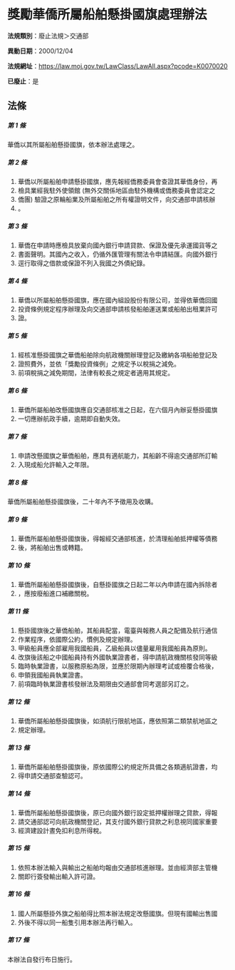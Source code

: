 # 獎勵華僑所屬船舶懸掛國旗處理辦法

**法規類別**：廢止法規＞交通部

**異動日期**：2000/12/04  

**法規網址**：https://law.moj.gov.tw/LawClass/LawAll.aspx?pcode=K0070020

**已廢止**：是



## 法條
##### 第 1 條
華僑以其所屬船舶懸掛國旗，依本辦法處理之。

##### 第 2 條
1. 華僑以所屬船舶申請懸掛國旗，應先報經僑務委員會查證其華僑身份，再
1. 檢具業經我駐外使領館 (無外交關係地區由駐外機構或僑務委員會認定之
1. 僑團) 驗證之原輪船業及所屬船舶之所有權證明文件，向交通部申請核辦
1. 。

##### 第 3 條
1. 華僑在申請時應檢具放棄向國內銀行申請貸款、保證及優先承運國貨等之
1. 書面聲明。其國內之收入，仍循外匯管理有關法令申請結匯。向國外銀行
1. 逕行取得之借款或保證不列入我國之外債紀錄。

##### 第 4 條
1. 華僑以所屬船舶懸掛國旗，應在國內組設股份有限公司，並得依華僑回國
1. 投資條例規定程序辦理及向交通部申請核發船舶運送業或船舶出租業許可
1. 證。

##### 第 5 條
1. 經核准懸掛國旗之華僑船舶除向航政機關辦理登記及繳納各項船舶登記及
1. 證照費外，並依「獎勵投資條例」之規定予以稅捐之減免。
1. 前項稅捐之減免期間，法律有較長之規定者適用其規定。

##### 第 6 條
1. 華僑所屬船舶改懸國旗應自交通部核准之日起，在六個月內辦妥懸掛國旗
1. 一切應辦航政手續，逾期即自動失效。

##### 第 7 條
1. 申請改懸國旗之華僑船舶，應具有適航能力，其船齡不得逾交通部所訂輸
1. 入現成船允許輸入之年限。

##### 第 8 條
華僑所屬船舶懸掛國旗後，二十年內不予徵用及收購。

##### 第 9 條
1. 華僑所屬船舶懸掛國旗後，得報經交通部核進，於清理船舶抵押權等債務
1. 後，將船舶出售或轉籍。

##### 第 10 條
1. 華僑所屬船舶懸掛國旗後，自懸掛國旗之日起二年以內申請在國內拆除者
1. ，應按廢船進口補繳關稅。

##### 第 11 條
1. 懸掛國旗後之華僑船舶，其船員配當，電臺與報務人員之配備及航行通信
1. 作業程序，依國際公約，慣例及規定辦理。
1. 甲級船員應全部雇用我國船員，乙級船員以儘量雇用我國船員為原則。
1. 改旗後該船之中國船員持有外國執業證書者，得申請航政機關核發同等級
1. 臨時執業證書，以服務原船為限，並應於限期內辦理考試或檢覆合格後，
1. 申領我國船員執業證書。
1. 前項臨時執業證書核發辦法及期限由交通部會同考選部另訂之。

##### 第 12 條
1. 華僑所屬船舶懸掛國旗後，如須航行限航地區，應依照第二類禁航地區之
1. 規定辦理。

##### 第 13 條
1. 華僑所屬船舶懸掛國旗後，原依國際公約規定所具備之各類適航證書，均
1. 得申請交通部查驗認可。

##### 第 14 條
1. 華僑所屬船舶懸掛國旗後，原已向國外銀行設定抵押權辦理之貸款，得報
1. 請交通部認可向航政機關登記，其支付國外銀行貸款之利息視同國家重要
1. 經濟建設計晝免扣利息所得稅。

##### 第 15 條
1. 依照本辦法輸入與輸出之船舶均報由交通部核進辦理。並由經濟部主管機
1. 關即行簽發輸出輸入許可證。

##### 第 16 條
1. 國人所屬懸掛外旗之船舶得比照本辦法規定改懸國旗。但現有國輸出售國
1. 外後不得以同一船隻引用本辦法再行輸入。

##### 第 17 條
本辦法自發行布日施行。


